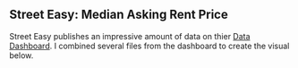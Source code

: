 ## Street Easy: Median Asking Rent Price

Street Easy publishes an impressive amount of data on thier [Data Dashboard](https://streeteasy.com/blog/data-dashboard/). I combined several files from the dashboard to create the visual below. 
